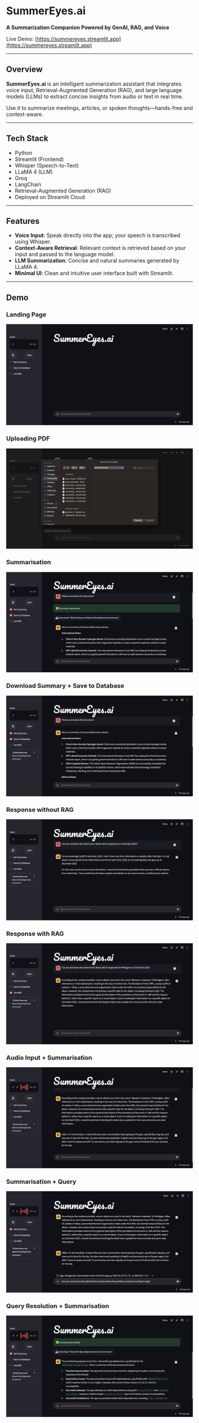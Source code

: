 # SummerEyes.ai

**A Summarization Companion Powered by GenAI, RAG, and Voice**

Live Demo: [https://summereyes.streamlit.app](https://summereyes.streamlit.app)

---

## Overview

**SummerEyes.ai** is an intelligent summarization assistant that integrates voice input, Retrieval-Augmented Generation (RAG), and large language models (LLMs) to extract concise insights from audio or text in real time.

Use it to summarize meetings, articles, or spoken thoughts—hands-free and context-aware.

---

## Tech Stack

- Python
- Streamlit (Frontend)
- Whisper (Speech-to-Text)
- LLaMA 4 (LLM)
- Groq
- LangChain
- Retrieval-Augmented Generation (RAG)
- Deployed on Streamlit Cloud

---

## Features

- **Voice Input**: Speak directly into the app; your speech is transcribed using Whisper.
- **Context-Aware Retrieval**: Relevant context is retrieved based on your input and passed to the language model.
- **LLM Summarization**: Concise and natural summaries generated by LLaMA 4.
- **Minimal UI**: Clean and intuitive user interface built with Streamlit.

---

## Demo
### Landing Page
![Landing Page](https://raw.githubusercontent.com/ChiragandAI/SummerEyes/main/screenshots/1_main_interface.jpg)

### Uploading PDF
![Uploading PDF](https://raw.githubusercontent.com/ChiragandAI/SummerEyes/main/screenshots/2_upload_a_pdf.jpg)

### Summarisation
![Summarisation](https://raw.githubusercontent.com/ChiragandAI/SummerEyes/main/screenshots/3_pdf_summarisation.jpg)

### Download Summary + Save to Database
![Download Summary + Save to Database](https://raw.githubusercontent.com/ChiragandAI/SummerEyes/main/screenshots/4_download_summary.jpg)

### Response without RAG
![Response without RAG](https://raw.githubusercontent.com/ChiragandAI/SummerEyes/main/screenshots/5_response_without_RAG.jpg)

### Response with RAG
![Response with RAG](https://raw.githubusercontent.com/ChiragandAI/SummerEyes/main/screenshots/6_response_with_RAG.jpg)

### Audio Input + Summarisation
![Audio Input + Summarisation](https://raw.githubusercontent.com/ChiragandAI/SummerEyes/main/screenshots/7_audio_input_summarisation.jpg)

### Summarisation + Query
![Summarisation + Query](https://raw.githubusercontent.com/ChiragandAI/SummerEyes/main/screenshots/8_summarise_along_query.jpg)

### Query Resolution + Summarisation
![Query Resolution + Summarisation](https://raw.githubusercontent.com/ChiragandAI/SummerEyes/main/screenshots/9_downloadable_pdf_query_ressolution.jpg)



